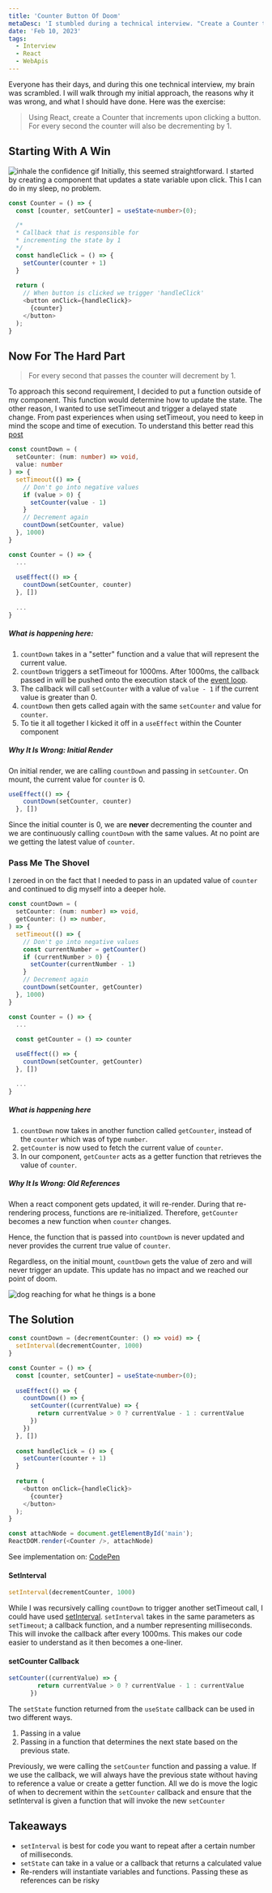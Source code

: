 ```yaml
---
title: 'Counter Button Of Doom'
metaDesc: 'I stumbled during a technical interview. "Create a Counter that increments on click and decrements every second.'
date: 'Feb 10, 2023'
tags:
  - Interview
  - React
  - WebApis
---
```


Everyone has their days, and during this one technical interview, my brain was scrambled. I will walk through my initial approach, the reasons why it was wrong, and what I should have done. Here was the exercise:


> Using React, create a Counter that increments upon clicking a button. For every second the counter will also be decrementing by 1.


## Starting With A Win
![inhale the confidence gif](https://media.giphy.com/media/E72zBwfDfxRwLu5vbB/giphy.gif)
Initially, this seemed straightforward. I started by creating a component that updates a state variable upon click. This I can do in my sleep, no problem.

```typescript
const Counter = () => {
  const [counter, setCounter] = useState<number>(0);

  /*
  * Callback that is responsible for 
  * incrementing the state by 1
  */
  const handleClick = () => {
    setCounter(counter + 1)
  }
  
  return (
    // When button is clicked we trigger 'handleClick'
    <button onClick={handleClick}>
      {counter}
    </button>
  );
}
```

## Now For The Hard Part
> For every second that passes the counter will decrement by 1.

To approach this second requirement, I decided to put a function outside of my component. This function would determine how to update the state. The other reason, I wanted to use setTimeout and trigger a delayed state change. From past experiences when using setTimeout, you need to keep in mind the scope and time of execution. To understand this better read this [post](https://medium.com/@axionoso/watch-out-when-using-settimeout-in-for-loop-js-75a047e27a5f)


```typescript
const countDown = (
  setCounter: (num: number) => void,
  value: number
) => {
  setTimeout(() => {
    // Don't go into negative values
    if (value > 0) {
      setCounter(value - 1)
    }
    // Decrement again
    countDown(setCounter, value)
  }, 1000)
}

const Counter = () => {
  ...
  
  useEffect(() => {
    countDown(setCounter, counter)
  }, [])
  
  ...
}
```
##### What is happening here:
1. `countDown` takes in a "setter" function and a value that will represent the current value.
2. `countDown` triggers a setTimeout for 1000ms. After 1000ms, the callback passed in will be pushed onto the execution stack of the [event loop](https://andreassujono.medium.com/tricky-event-loop-macrotask-and-microtask-question-506956b0a26d).
3. The callback will call `setCounter` with a value of `value - 1` if the current value is greater than 0.
4. `countDown` then gets called again with the same `setCounter` and value for `counter`.
5. To tie it all together I kicked it off in a `useEffect` within the Counter component


##### Why It Is Wrong: Initial Render
On initial render, we are calling `countDown` and passing in `setCounter`. On mount, the current value for `counter` is 0.

```typescript
useEffect(() => {
    countDown(setCounter, counter)
  }, [])
```

Since the initial counter is 0, we are **never** decrementing the counter and we are continuously calling `countDown` with the same values. At no point are we getting the latest value of `counter`.

### Pass Me The Shovel
I zeroed in on the fact that I needed to pass in an updated value of `counter` and continued to dig myself into a deeper hole.


```typescript
const countDown = (
  setCounter: (num: number) => void,
  getCounter: () => number,
) => {
  setTimeout(() => {
    // Don't go into negative values
    const currentNumber = getCounter()
    if (currentNumber > 0) {
      setCounter(currentNumber - 1)
    }
    // Decrement again
    countDown(setCounter, getCounter)
  }, 1000)
}

const Counter = () => {
  ...
  
  const getCounter = () => counter

  useEffect(() => {
    countDown(setCounter, getCounter)
  }, [])

  ...
}
```

##### What is happening here
1. `countDown` now takes in another function called `getCounter`, instead of the `counter` which was of type `number`.
2. `getCounter` is now used to fetch the current value of `counter`.
3. In our component, `getCounter` acts as a getter function that retrieves the value of `counter`.

##### Why It Is Wrong: Old References
When a react component gets updated, it will re-render. During that re-rendering process, functions are re-initialized. Therefore, `getCounter` becomes a new function when `counter` changes.

Hence, the function that is passed into `countDown` is never updated and never provides the current true value of `counter`.

Regardless, on the initial mount, `countDown` gets the value of zero and will never trigger an update. This update has no impact and we reached our point of doom.

![dog reaching for what he things is a bone](https://media.giphy.com/media/IPCdx3czj7OcU/giphy-downsized-large.gif)


## The Solution

```typescript
const countDown = (decrementCounter: () => void) => {
  setInterval(decrementCounter, 1000)
}

const Counter = () => {
  const [counter, setCounter] = useState<number>(0);
  
  useEffect(() => {
    countDown(() => {
      setCounter((currentValue) => {
        return currentValue > 0 ? currentValue - 1 : currentValue
      })
    })  
  }, [])
  
  const handleClick = () => {
    setCounter(counter + 1)
  }
  
  return (
    <button onClick={handleClick}>
      {counter}
    </button>
  );
}

const attachNode = document.getElementById('main'); 
ReactDOM.render(<Counter />, attachNode)
```

See implementation on: [CodePen](https://codepen.io/bedrock02/pen/RwBXwgE)

#### SetInterval
```typescript
setInterval(decrementCounter, 1000)
```
While I was recursively calling `countDown` to trigger another setTimeout call, I could have used [setInterval](https://developer.mozilla.org/en-US/docs/Web/API/setInterval). `setInterval` takes in the same parameters as `setTimeout`; a callback function, and a number representing milliseconds. This will invoke the callback after every 1000ms. This makes our code easier to understand as it then becomes a one-liner.

#### setCounter Callback
```typescript
setCounter((currentValue) => {
        return currentValue > 0 ? currentValue - 1 : currentValue
      })
```
The `setState` function returned from the `useState` callback can be used in two different ways.

1. Passing in a value
2. Passing in a function that determines the next state based on the previous state.

Previously, we were calling the `setCounter` function and passing a value. If we use the callback, we will always have the previous state without having to reference a value or create a getter function. All we do is move the logic of when to decrement within the `setCounter` callback and ensure that the setInterval is given a function that will invoke the new `setCounter`


## Takeaways
- `setInterval` is best for code you want to repeat after a certain number of milliseconds.
- `setState` can take in a value or a callback that returns a calculated value
- Re-renders will instantiate variables and functions. Passing these as references can be risky
